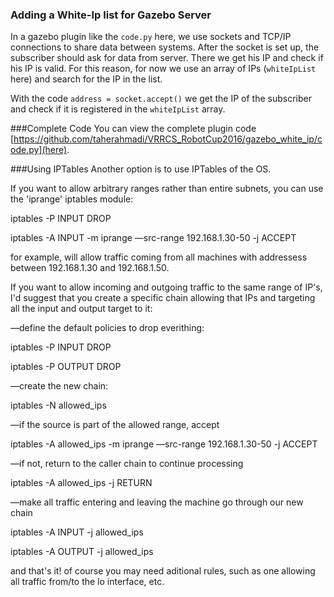 ### Adding a White-Ip list for Gazebo Server

In a gazebo plugin like the `code.py` here, we use sockets and TCP/IP connections to share data between systems.
After the socket is set up, the subscriber should ask for data from server.
There we get his IP and check if his IP is valid.
For this reason, for now we use an array of IPs (`whiteIpList` here) and search for the IP in the list.

With the code `address = socket.accept()` we get the IP of the subscriber and check if it is registered 
in the `whiteIpList` array.


###Complete Code
You can view the complete plugin code [https://github.com/taherahmadi/VRRCS_RobotCup2016/gazebo_white_ip/code.py](here).

###Using IPTables
Another option is to use IPTables of the OS.

If you want to allow arbitrary ranges rather than entire subnets, you can use the 'iprange' iptables module:

iptables -P INPUT DROP

iptables -A INPUT -m iprange —src-range 192.168.1.30-50 -j ACCEPT

for example, will allow traffic coming from all machines with addressess between 192.168.1.30 and 192.168.1.50.

If you want to allow incoming and outgoing traffic to the same range of IP's, I'd suggest that you create a specific chain allowing that IPs and targeting all the input and output target to it:

—define the default policies to drop everithing:

iptables -P INPUT DROP

iptables -P OUTPUT DROP

—create the new chain:

iptables -N allowed_ips

—if the source is part of the allowed range, accept

iptables -A allowed_ips -m iprange —src-range 192.168.1.30-50 -j ACCEPT

—if not, return to the caller chain to continue processing

iptables -A allowed_ips -j RETURN

—make all traffic entering and leaving the machine go through our new chain

iptables -A INPUT -j allowed_ips

iptables -A OUTPUT -j allowed_ips

and that's it! of course you may need aditional rules, such as one allowing all traffic from/to the lo interface, etc.